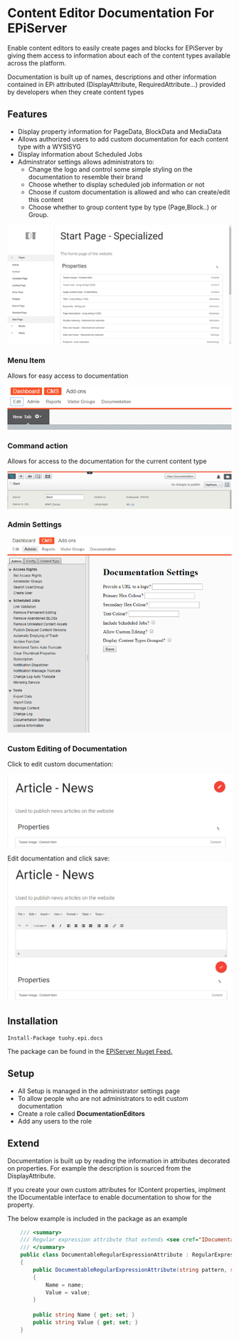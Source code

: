 # Content Editor Documentation For EPiServer
Enable content editors to easily create pages and blocks for EPiServer by giving them access to information about each of the content types available across the platform. 

Documentation is built up of names, descriptions and other information contained in EPi attributed (DisplayAttribute, RequiredAttribute...) provided by developers when they create content types


## Features

* Display property information for PageData, BlockData and MediaData
* Allows authorized users to add custom documentation for each content type with a WYSISYG
* Display information about Scheduled Jobs
* Adminstrator settings allows administrators to:
  * Change the logo and control some simple styling on the documentation to resemble their brand
  * Choose whether to display scheduled job information or not
  * Choose if custom documentation is allowed and who can create/edit this content
  * Choose whether to group content type by type (Page,Block..) or Group.
  

![Documentation](https://github.com/dantuohy/DanTuohy.EPiServer.Documentation/blob/master/Documentation%20Images/Documentation.png)



### Menu Item
Allows for easy access to documentation


![Image of menu item](https://github.com/dantuohy/DanTuohy.EPiServer.Documentation/blob/master/Documentation%20Images/Menu_Tool.png)


### Command action
Allows for access to the documentation for the current content type


![Image of command action](https://github.com/dantuohy/DanTuohy.EPiServer.Documentation/blob/master/Documentation%20Images/Command_Button.png)


### Admin Settings


![Admin Settings](https://github.com/dantuohy/DanTuohy.EPiServer.Documentation/blob/master/Documentation%20Images/Documentatio_Settings.png)


### Custom Editing of Documentation


Click to edit custom documentation:

![Edit options](https://github.com/dantuohy/DanTuohy.EPiServer.Documentation/blob/master/Documentation%20Images/Custom_Editing_Enabled.png)


Edit documentation and click save:
![Save changes](https://github.com/dantuohy/DanTuohy.EPiServer.Documentation/blob/master/Documentation%20Images/Custom_Editing.png)


## Installation

```
Install-Package tuohy.epi.docs
```

The package can be found in the [EPiServer Nuget Feed.](http://nuget.episerver.com)

## Setup

* All Setup is managed in the administrator settings page
* To allow people who are not administrators to edit custom documentation
 * Create a role called **DocumentationEditors**
 * Add any users to the role


## Extend

Documentation is built up by reading the information in attributes decorated on properties. For example the description is sourced from the DisplayAttribute.

If you create your own custom attributes for IContent properties, implment the IDocumentable interface to enable documentation to show for the property. 

The below example is included in the package as an example

```c#
    /// <summary>
    /// Regular expression attribute that extends <see cref="IDocumentable"></see>/>
    /// </summary>
    public class DocumentableRegularExpressionAttribute : RegularExpressionAttribute, IDocumentable
    {
        public DocumentableRegularExpressionAttribute(string pattern, string name, string value) : base(pattern)
        {
            Name = name;
            Value = value;   
        }

        public string Name { get; set; }
        public string Value { get; set; }
    }
```
